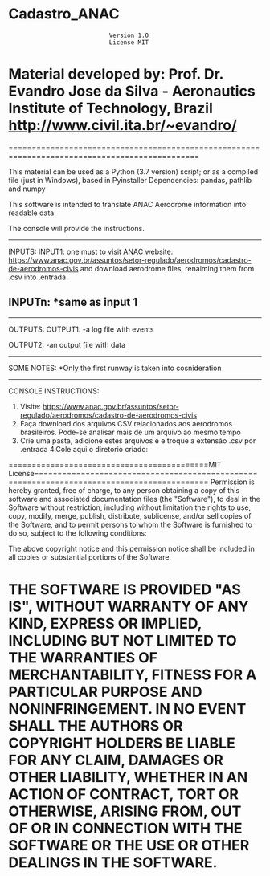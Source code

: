 # Cadastro_ANAC

                                Version 1.0
                                License MIT
Material developed by: 
Prof. Dr. Evandro Jose da Silva - Aeronautics Institute of Technology, Brazil
http://www.civil.ita.br/~evandro/
================================================================================================
===============================================================================================

This material can be used as a Python (3.7 version) script; or 
as a compiled file (just in Windows), based in Pyinstaller
Dependencies: pandas, pathlib and numpy

This software is intended to translate ANAC Aerodrome information into readable data.

The console will provide the instructions.

---------------------------------------------------------------------
INPUTS:
INPUT1: one must to visit ANAC website: https://www.anac.gov.br/assuntos/setor-regulado/aerodromos/cadastro-de-aerodromos-civis
and download aerodrome files, renaiming them from .csv into .entrada


INPUTn: *same as input 1
-------------------------------------------------------------------------
        
-------------------------------------------------------------------------
OUTPUTS:
OUTPUT1: -a log file with events

OUTPUT2: -an output file with data    

-------------------------------------------------------------------------

SOME NOTES:
	*Only the first runway is taken into cosnideration

---------------------------------------------------------------------
CONSOLE INSTRUCTIONS:
1. Visite: https://www.anac.gov.br/assuntos/setor-regulado/aerodromos/cadastro-de-aerodromos-civis
2. Faça download dos arquivos CSV relacionados aos aerodromos brasileiros. Pode-se analisar mais de um arquivo ao mesmo tempo
3. Crie uma pasta, adicione estes arquivos e e troque a extensão .csv por .entrada
4.Cole aqui o diretorio criado:


===========================================MIT License===========================================================================================
Permission is hereby granted, free of charge, to any person obtaining a copy of this software and associated documentation files (the "Software"), 
to deal in the Software without restriction, including without limitation the rights to use, copy, modify, merge, publish, distribute, sublicense, 
and/or sell copies of the Software, and to permit persons to whom the Software is furnished to do so, subject to the following conditions:

The above copyright notice and this permission notice shall be included in all copies or substantial portions of the Software.

THE SOFTWARE IS PROVIDED "AS IS", WITHOUT WARRANTY OF ANY KIND, EXPRESS OR IMPLIED, INCLUDING BUT NOT LIMITED TO THE WARRANTIES 
OF MERCHANTABILITY, FITNESS FOR A PARTICULAR PURPOSE AND NONINFRINGEMENT. IN NO EVENT SHALL THE AUTHORS OR COPYRIGHT HOLDERS BE LIABLE FOR ANY 
CLAIM, DAMAGES OR OTHER LIABILITY, WHETHER IN AN ACTION OF CONTRACT, TORT OR OTHERWISE, ARISING FROM, OUT OF OR IN CONNECTION WITH THE SOFTWARE 
OR THE USE OR OTHER DEALINGS IN THE SOFTWARE.
====================================================================================================================================================
